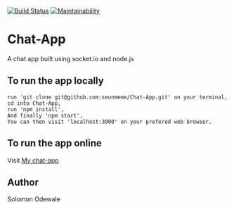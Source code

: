 [![Build Status](https://travis-ci.org/seunmeme/Chat-App.svg?branch=master)](https://travis-ci.org/seunmeme/Chat-App)
[![Maintainability](https://api.codeclimate.com/v1/badges/83dd7cc78c5da1dd07c6/maintainability)](https://codeclimate.com/github/seunmeme/Chat-App/maintainability)
# Chat-App
A chat app built using socket.io and node.js

## To run the app locally
```run 'git clone git@github.com:seunmeme/Chat-App.git' on your terminal,```  
```cd into Chat-App,```  
```run 'npm install',```  
```And finally 'npm start',```  
```You can then visit 'localhost:3000' on your prefered web browser.```

## To run the app online
Visit [My chat-app](https://floating-woodland-96713.herokuapp.com/)


## Author
Solomon Odewale
